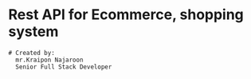 # Rest API for Ecommerce, shopping system

```
# Created by:
  mr.Kraipon Najaroon
  Senior Full Stack Developer
```